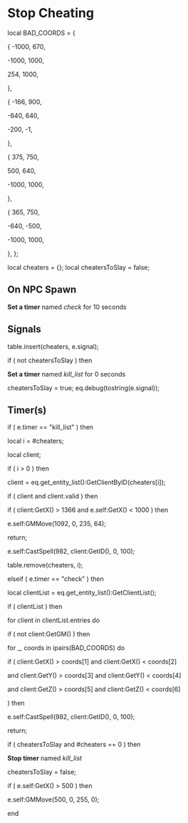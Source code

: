 # Stop Cheating
local BAD_COORDS = {



{ -1000, 670,



  -1000, 1000,



  254, 1000,



},



{ -166, 900,



  -640, 640,



  -200, -1,




},



{ 375, 750,



  500, 640,



  -1000, 1000,



},



{ 365, 750,



  -640, -500,



  -1000, 1000,



},
};

local cheaters = {};
local cheatersToSlay = false;



## On NPC Spawn

**Set a timer** named *check* for 10 seconds


## Signals

table.insert(cheaters, e.signal);

if ( not cheatersToSlay ) then


**Set a timer** named *kill_list* for 0 seconds

cheatersToSlay = true;
eq.debug(tostring(e.signal));


## Timer(s)

if ( e.timer == "kill_list" ) then


local i = #cheaters;


local client;


if ( i > 0 ) then





client = eq.get_entity_list():GetClientByID(cheaters[i]);



if ( client and client.valid ) then








if ( client:GetX() > 1366 and e.self:GetX() < 1000 ) then 





e.self:GMMove(1092, 0, 235, 64);





return;







e.self:CastSpell(982, client:GetID(), 0, 100); 





table.remove(cheaters, i);




elseif ( e.timer == "check" ) then


local clientList = eq.get_entity_list():GetClientList();



if ( clientList ) then



for client in clientList.entries do








if ( not client:GetGM() ) then





for _, coords in ipairs(BAD_COORDS) do












if ( client:GetX() > coords[1] and client:GetX() < coords[2]







and client:GetY() > coords[3] and client:GetY() < coords[4]







and client:GetZ() > coords[5] and client:GetZ() < coords[6]






) then







e.self:CastSpell(982, client:GetID(), 0, 100); 







return;




















if ( cheatersToSlay and #cheaters == 0 ) then



**Stop timer** named *kill_list*



cheatersToSlay = false;



if ( e.self:GetX() > 500 ) then




e.self:GMMove(500, 0, 255, 0);



end
